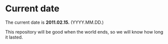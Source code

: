 # Current date

The current date is **2011.02.15.** (YYYY.MM.DD.)

This repository will be good when the world ends, so we will know how long it lasted.